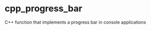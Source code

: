 cpp_progress_bar
================

C++ function that implements a progress bar in console applications
